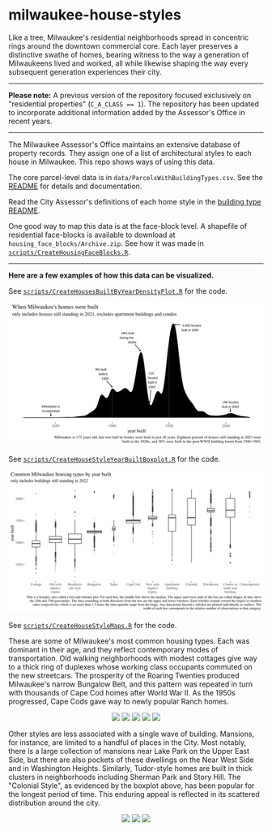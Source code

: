 # milwaukee-house-styles

Like a tree, Milwaukee's residential neighborhoods spread in concentric rings around the downtown commercial core. Each layer preserves a distinctive swathe of homes, bearing witness to the way a generation of Milwaukeens lived and worked, all while likewise shaping the way every subsequent generation experiences their city.

--------------------------------------------------------------------------------
**Please note:** A previous version of the repository focused exclusively on "residential properties" (`C_A_CLASS == 1`). The repository has been updated to incorporate additional information added by the Assessor's Office in recent years.

--------------------------------------------------------------------------------

The Milwaukee Assessor's Office maintains an extensive database of property records. They assign one of a list of architectural styles to each house in Milwaukee. This repo shows ways of using this data.

The core parcel-level data is in `data/ParcelsWithBuildingTypes.csv`. See the [README](/data/) for details and documentation.

Read the City Assessor's definitions of each home style in the [building type README](/building-type-classification/).

One good way to map this data is at the face-block level. A shapefile of residential face-blocks is available to download at `housing_face_blocks/Archive.zip`. See how it was made in [`scripts/CreateHousingFaceBlocks.R`](scripts/CreateHousingFaceBlocks.R).

--------------------------------------------------------------------------------
**Here are a few examples of how this data can be visualized.**

See [`scripts/CreateHousesBuiltByYearDensityPlot.R`](https://github.com/jdjohn215/milwaukee-house-styles/blob/main/scripts/CreateHousesBuiltByYearDensityPlot.R) for the code.

![](/plots/BuiltByYear.svg)

See [`scripts/CreateHouseStyleYearBuiltBoxplot.R`](https://github.com/jdjohn215/milwaukee-house-styles/blob/main/scripts/CreateHouseStyleYearBuiltBoxplot.R) for the code.

![](/plots/HomesTypesByYear.svg)


See [`scripts/CreateHouseStyleMaps.R`](https://github.com/jdjohn215/milwaukee-house-styles/blob/main/scripts/CreateHouseStyleMaps.R) for the code.

These are some of Milwaukee's most common housing types. Each was dominant in their age, and they reflect contemporary modes of transportation. Old walking neighborhoods with modest cottages give way to a thick ring of duplexes whose working class occupants commuted on the new streetcars. The prosperity of the Roaring Twenties produced Milwaukee's narrow Bungalow Belt, and this pattern was repeated in turn with thousands of Cape Cod homes after World War II. As the 1950s progressed, Cape Cods gave way to newly popular Ranch homes.

<p align="middle">
  <img src="plots/Cottage_Type2_Map.png" width="19%" />
  <img src="plots/OldStyleDuplex_Type2_Map.png" width="19%" /> 
  <img src="plots/Bungalow_Type2_Map.png" width="19%" />
  <img src="plots/CapeCod_Type2_Map.png" width="19%" />
  <img src="plots/Ranch_Type2_Map.png" width="19%" />
</p>

Other styles are less associated with a single wave of building. Mansions, for instance, are limited to a handful of places in the City. Most notably, there is a large collection of mansions near Lake Park on the Upper East Side, but there are also pockets of these dwellings on the Near West Side and in Washington Heights. Similarly, Tudor-style homes are built in thick clusters in neighborhoods including Sherman Park and Story Hill. The "Colonial Style", as evidenced by the boxplot above, has been popular for the longest period of time. This enduring appeal is reflected in its scattered distribution around the city.


<p align="middle">
  <img src="plots/Mansion_Type2_Map.png" width="200" />
  <img src="plots/Tudor_2Type_Map.png" width="200" /> 
  <img src="plots/Colonial_Type2_Map.png" width="200" />
</p>

